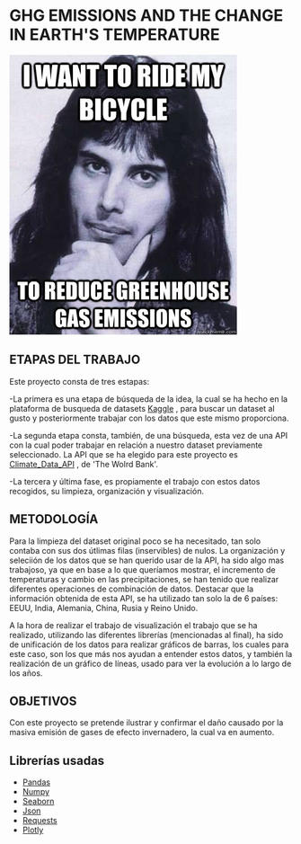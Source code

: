 # GHG EMISSIONS AND THE CHANGE IN EARTH'S TEMPERATURE

![portada](https://github.com/Jorge-Solana/GHG-emissions-and-temperature-on-Earth/blob/main/Imagenes/unnamed.jpg)

## ETAPAS DEL TRABAJO

Este proyecto consta de tres estapas:
    
-La primera es una etapa de búsqueda de la idea, la cual se ha hecho en la plataforma de busqueda de datasets [Kaggle](https://www.kaggle.com/datasets) , para buscar un dataset al gusto y posteriormente trabajar con los datos que este mismo proporciona.
    
-La segunda etapa consta, también, de una búsqueda, esta vez de una API con la cual poder trabajar en relación a nuestro dataset previamente seleccionado. La API que se ha elegido para este proyecto es [Climate_Data_API](https://datahelpdesk.worldbank.org/knowledgebase/articles/902061-climate-data-api#:~:text=The%20Climate%20Data%20API%20provides,World%20Bank's%20Terms%20of%20Use) , de 'The Wolrd Bank'.
    
-La tercera y última fase, es propiamente el trabajo con estos datos recogidos, su limpieza, organización y visualización.

## METODOLOGÍA

Para la limpieza del dataset original poco se ha necesitado, tan solo contaba con sus dos útlimas filas (inservibles) de nulos.
La organización y seleciión de los datos que se han querido usar de la API, ha sido algo mas trabajoso, ya que en base a lo que queríamos mostrar, el incremento de temperaturas y cambio en las precipitaciones, se han tenido que realizar diferentes operaciones de combinación de datos.
Destacar que la información obtenida de esta API, se ha utilizado tan solo la de 6 países: EEUU, India, Alemania, China, Rusia y Reino Unido.

A la hora de realizar el trabajo de visualización el trabajo que se ha realizado, utilizando las diferentes librerías (mencionadas al final), ha sido de unificación de los datos para realizar gráficos de barras, los cuales para este caso, son los que más nos ayudan a entender estos datos, y también la realización de un gráfico de líneas, usado para ver la evolución a lo largo de los años.

## OBJETIVOS

Con este proyecto se pretende ilustrar y confirmar el daño causado por la masiva emisión de gases de efecto invernadero, la cual va en aumento.

## Librerías usadas

- [Pandas](https://pandas.pydata.org/)
- [Numpy](https://numpy.org/)
- [Seaborn](https://seaborn.pydata.org/)
- [Json](https://docs.python.org/3/library/json.html)
- [Requests](https://docs.python-requests.org/en/master/)
- [Plotly](https://plotly.com/)